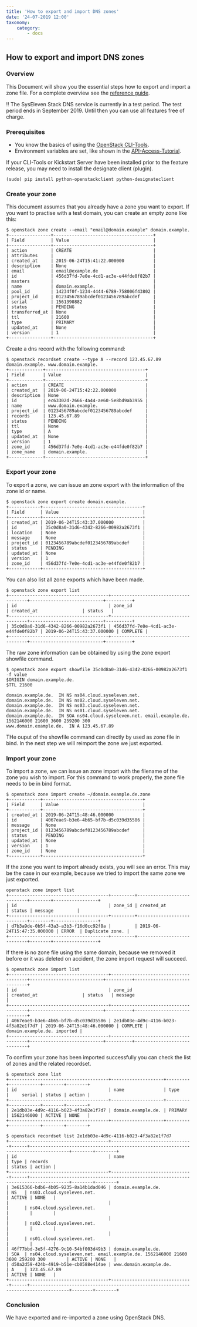 ```yaml
---
title: 'How to export and import DNS zones'
date: '24-07-2019 12:00'
taxonomy:
    category:
        - docs
---
```


## How to export and import DNS zones

### Overview

This Document will show you the essential steps how to export and import a zone file.
For a complete overview see the [reference guide](../../04.Reference/07.dns/docs.en.md).

!! The SysEleven Stack DNS service is currently in a test period. The test period ends in September 2019. Until then you can use all features free of charge.

### Prerequisites

* You know the basics of using the [OpenStack CLI-Tools](../../03.Howtos/02.openstack-cli/docs.en.md).
* Environment variables are set, like shown in the [API-Access-Tutorial](../../02.Tutorials/02.api-access/docs.en.md).

If your CLI-Tools or Kickstart Server have been installed prior to the feature release, you may need to install the designate client (plugin).

```shell
(sudo) pip install python-openstackclient python-designateclient
```

### Create your zone

This document assumes that you already have a zone you want to export. If you want to practise with a test domain, you can create an empty zone like this:

```shell
$ openstack zone create --email "email@domain.example" domain.example.
+----------------+--------------------------------------+
| Field          | Value                                |
+----------------+--------------------------------------+
| action         | CREATE                               |
| attributes     |                                      |
| created_at     | 2019-06-24T15:41:22.000000           |
| description    | None                                 |
| email          | email@example.de                     |
| id             | 456d37fd-7e0e-4cd1-ac3e-e44fde0f82b7 |
| masters        |                                      |
| name           | domain.example.                      |
| pool_id        | 14234f0f-1234-4444-6789-758006f43802 |
| project_id     | 0123456789abcdef0123456789abcdef     |
| serial         | 1561390882                           |
| status         | PENDING                              |
| transferred_at | None                                 |
| ttl            | 21600                                |
| type           | PRIMARY                              |
| updated_at     | None                                 |
| version        | 1                                    |
+----------------+--------------------------------------+
```

Create a dns record with the following command:

```shell
$ openstack recordset create --type A --record 123.45.67.89 domain.example. www.domain.example.
+-------------+--------------------------------------+
| Field       | Value                                |
+-------------+--------------------------------------+
| action      | CREATE                               |
| created_at  | 2019-06-24T15:42:22.000000           |
| description | None                                 |
| id          | ec63302d-2666-4a44-ae60-5e8bd9ab3955 |
| name        | www.domain.example.                  |
| project_id  | 0123456789abcdef0123456789abcdef     |
| records     | 123.45.67.89                         |
| status      | PENDING                              |
| ttl         | None                                 |
| type        | A                                    |
| updated_at  | None                                 |
| version     | 1                                    |
| zone_id     | 456d37fd-7e0e-4cd1-ac3e-e44fde0f82b7 |
| zone_name   | domain.example.                      |
+-------------+--------------------------------------+
```

### Export your zone

To export a zone, we can issue an zone export with the information of the zone id or name.

```shell
$ openstack zone export create domain.example.
+------------+--------------------------------------+
| Field      | Value                                |
+------------+--------------------------------------+
| created_at | 2019-06-24T15:43:37.000000           |
| id         | 35c0d8a0-31d6-4342-8266-00982a2673f1 |
| location   | None                                 |
| message    | None                                 |
| project_id | 0123456789abcdef0123456789abcdef     |
| status     | PENDING                              |
| updated_at | None                                 |
| version    | 1                                    |
| zone_id    | 456d37fd-7e0e-4cd1-ac3e-e44fde0f82b7 |
+------------+--------------------------------------+
```

You can also list all zone exports which have been made. 

```shell
$ openstack zone export list
+--------------------------------------+--------------------------------------+----------------------------+----------+
| id                                   | zone_id                              | created_at                 | status   |
+--------------------------------------+--------------------------------------+----------------------------+----------+
| 35c0d8a0-31d6-4342-8266-00982a2673f1 | 456d37fd-7e0e-4cd1-ac3e-e44fde0f82b7 | 2019-06-24T15:43:37.000000 | COMPLETE |
+--------------------------------------+--------------------------------------+----------------------------+----------+
```

The raw zone information can be obtained by using the zone export showfile command.

```shell
$ openstack zone export showfile 35c0d8a0-31d6-4342-8266-00982a2673f1 -f value
$ORIGIN domain.example.de.
$TTL 21600

domain.example.de.  IN NS ns04.cloud.syseleven.net.
domain.example.de.  IN NS ns02.cloud.syseleven.net.
domain.example.de.  IN NS ns03.cloud.syseleven.net.
domain.example.de.  IN NS ns01.cloud.syseleven.net.
domain.example.de.  IN SOA ns04.cloud.syseleven.net. email.example.de. 1562146000 21600 3600 259200 300
www.domain.example.de.  IN A 123.45.67.89
```

THe ouput of the showfile command can directly by used as zone file in bind. In the next step we will reimport the zone we just exported.

### Import your zone

To import a zone, we can issue an zone import with the filename of the zone you wish to import. For this command to work properly, the zone file needs to be in bind format.

```shell
$ openstack zone import create ~/domain.example.de.zone
+------------+--------------------------------------+
| Field      | Value                                |
+------------+--------------------------------------+
| created_at | 2019-06-24T15:48:46.000000           |
| id         | 4067eae9-b3e6-4b65-bf7b-d5c039d35586 |
| message    | None                                 |
| project_id | 0123456789abcdef0123456789abcdef     |
| status     | PENDING                              |
| updated_at | None                                 |
| version    | 1                                    |
| zone_id    | None                                 |
+------------+--------------------------------------+
```

If the zone you want to import already exists, you will see an error. This may be the case in our example, because we tried to import the same zone we just exported.

```shell
openstack zone import list
+--------------------------------------+---------+----------------------------+--------+-----------------+
| id                                   | zone_id | created_at                 | status | message         |
+--------------------------------------+---------+----------------------------+--------+-----------------+
| d7b3a9de-0b5f-43a3-a3b3-f16d0cc92f8a |         | 2019-06-24T15:47:35.000000 | ERROR  | Duplicate zone. |
+--------------------------------------+---------+----------------------------+--------+-----------------+
```

If there is no zone file using the same domain, because we removed it before or it was deleted on accident, the zone import request will succeed. 


```shell
$ openstack zone import list
+--------------------------------------+--------------------------------------+----------------------------+----------+-----------------------------+
| id                                   | zone_id                              | created_at                 | status   | message                     |
+--------------------------------------+--------------------------------------+----------------------------+----------+-----------------------------+
| 4067eae9-b3e6-4b65-bf7b-d5c039d35586 | 2e1db03e-4d9c-4116-b023-4f3a82e1f7d7 | 2019-06-24T15:48:46.000000 | COMPLETE | domain.example.de. imported |
+--------------------------------------+--------------------------------------+----------------------------+----------+-----------------------------+
```

To confirm your zone has been imported successfully you can check the list of zones and the related recordset.

```shell
$ openstack zone list
+--------------------------------------+--------------------+---------+------------+--------+--------+
| id                                   | name               | type    |     serial | status | action |
+--------------------------------------+--------------------+---------+------------+--------+--------+
| 2e1db03e-4d9c-4116-b023-4f3a82e1f7d7 | domain.example.de. | PRIMARY | 1562146000 | ACTIVE | NONE   |
+--------------------------------------+--------------------+---------+------------+--------+--------+

$ openstack recordset list 2e1db03e-4d9c-4116-b023-4f3a82e1f7d7
+--------------------------------------+-------------------------------+------+-------------------------------------------------------------------------------------+--------+--------+
| id                                   | name                          | type | records                                                                             | status | action |
+--------------------------------------+-------------------------------+------+-------------------------------------------------------------------------------------+--------+--------+
| 3e615366-bdb6-4b05-9235-8a14b1dad046 | domain.example.de.            | NS   | ns03.cloud.syseleven.net.                                                           | ACTIVE | NONE   |
|                                      |                               |      | ns04.cloud.syseleven.net.                                                           |        |        |
|                                      |                               |      | ns02.cloud.syseleven.net.                                                           |        |        |
|                                      |                               |      | ns01.cloud.syseleven.net.                                                           |        |        |
| 46f77bbd-3e5f-4276-9c10-54bf003d49b3 | domain.example.de.            | SOA  | ns04.cloud.syseleven.net. email.example.de. 1562146000 21600 3600 259200 300        | ACTIVE | NONE   |
| d50a2d59-424b-4919-b51e-cb0588e414ae | www.domain.example.de.        | A    | 123.45.67.89                                                                        | ACTIVE | NONE   |
+--------------------------------------+-------------------------------+------+-------------------------------------------------------------------------------------+--------+--------+
```

### Conclusion

We have exported and re-imported a zone using OpenStack DNS.
